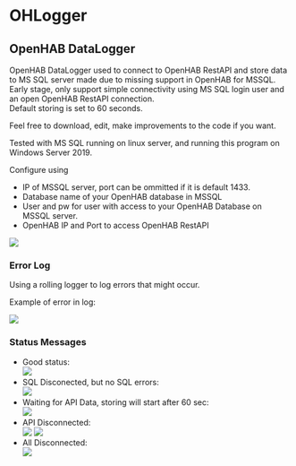 # OHLogger

<h2>OpenHAB DataLogger</h2>
<p>OpenHAB DataLogger used to connect to OpenHAB RestAPI and store data to MS SQL server made due to missing support in OpenHAB for MSSQL.
<br/>
Early stage, only support simple connectivity using MS SQL login user and an open OpenHAB RestAPI connection.
<br/>
Default storing is set to 60 seconds.</p>
<p>Feel free to download, edit, make improvements to the code if you want.</p>

<p>Tested with MS SQL running on linux server, and running this program on Windows Server 2019.</p>
<p>Configure using</p> 
<ul>
  <li>IP of MSSQL server, port can be ommitted if it is default 1433.</li>
  <li>Database name of your OpenHAB database in MSSQL</li>
  <li>User and pw for user with access to your OpenHAB Database on MSSQL server.</li>
  <li>OpenHAB IP and Port to access OpenHAB RestAPI</li>
</ul>

<img src="https://user-images.githubusercontent.com/73751609/172462220-1326fbad-b340-484d-b69d-addd8a1393b7.png">

<h3>Error Log</h3>
<p>Using a rolling logger to log errors that might occur.</p>
<p>Example of error in log:</p>
<img src="https://user-images.githubusercontent.com/73751609/172463031-5d8f2688-dd63-4044-b735-76fd8148cac7.png">

<h3>Status Messages</h3>
<ul>
  <li>Good status:
    <br/>
    <img src="https://user-images.githubusercontent.com/73751609/172463687-623237e6-92dc-4aaf-88d8-8fa8400b7305.png">
  </li>
  <li>SQL Disconected, but no SQL errors:
    <br/>
    <img src="https://user-images.githubusercontent.com/73751609/172463977-0b5b21b3-dbc9-4749-8927-eea6ab086619.png">
  </li>
  <li>Waiting for API Data, storing will start after 60 sec:
    <br/>
    <img src="https://user-images.githubusercontent.com/73751609/172464137-c8944a72-509f-4ecb-9478-68401881b1bb.png">
  </li>
  <li>API Disconnected:
    <br/>
    <img src="https://user-images.githubusercontent.com/73751609/172464277-c6613b8e-f03e-4672-b570-811517409cb9.png">
    <img src="https://user-images.githubusercontent.com/73751609/172464362-61bc8066-07fd-4908-9483-ff9eb1a2d6f1.png">
  </li>
  <li>All Disconnected:
    <br/>
    <img src="https://user-images.githubusercontent.com/73751609/172464530-3d982f35-f610-4775-b3d3-cd0162b69614.png">
  </li>
</ul>
